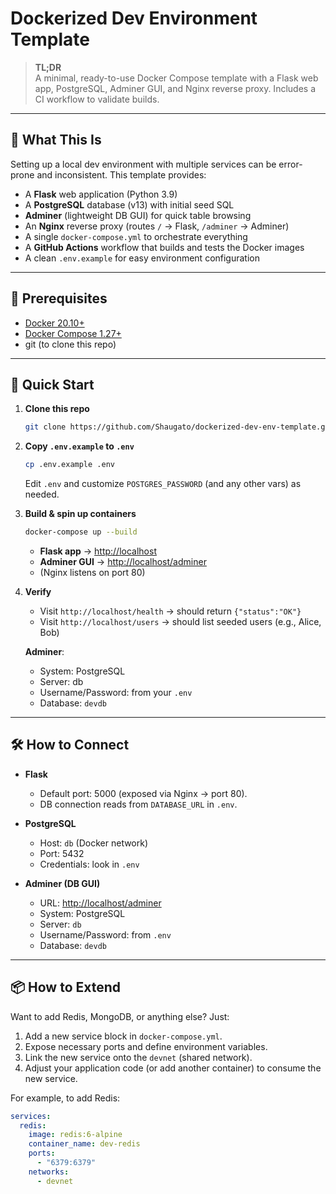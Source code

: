 # Dockerized Dev Environment Template

> **TL;DR**  
> A minimal, ready-to-use Docker Compose template with a Flask web app, PostgreSQL, Adminer GUI, and Nginx reverse proxy. Includes a CI workflow to validate builds.

---

## 📖 What This Is

Setting up a local dev environment with multiple services can be error-prone and inconsistent. This template provides:

- A **Flask** web application (Python 3.9)  
- A **PostgreSQL** database (v13) with initial seed SQL  
- **Adminer** (lightweight DB GUI) for quick table browsing  
- An **Nginx** reverse proxy (routes `/` → Flask, `/adminer` → Adminer)  
- A single `docker-compose.yml` to orchestrate everything  
- A **GitHub Actions** workflow that builds and tests the Docker images  
- A clean `.env.example` for easy environment configuration  

---

## 🔧 Prerequisites

- [Docker 20.10+](https://docs.docker.com/get-docker/)  
- [Docker Compose 1.27+](https://docs.docker.com/compose/install/)  
- git (to clone this repo)  

---

## 🚀 Quick Start

1. **Clone this repo**
   ```bash
   git clone https://github.com/Shaugato/dockerized-dev-env-template.git
   ```

2. **Copy `.env.example` to `.env`**

   ```bash
   cp .env.example .env
   ```

   Edit `.env` and customize `POSTGRES_PASSWORD` (and any other vars) as needed.

3. **Build & spin up containers**

   ```bash
   docker-compose up --build
   ```

   * **Flask app** → [http://localhost](http://localhost)
   * **Adminer GUI** → [http://localhost/adminer](http://localhost/adminer)
   * (Nginx listens on port 80)

4. **Verify**

   * Visit `http://localhost/health` → should return `{"status":"OK"}`
   * Visit `http://localhost/users` → should list seeded users (e.g., Alice, Bob)

   **Adminer**:

   * System: PostgreSQL
   * Server: db
   * Username/Password: from your `.env`
   * Database: `devdb`

---

## 🛠 How to Connect

* **Flask**

  * Default port: 5000 (exposed via Nginx → port 80).
  * DB connection reads from `DATABASE_URL` in `.env`.

* **PostgreSQL**

  * Host: `db` (Docker network)
  * Port: 5432
  * Credentials: look in `.env`

* **Adminer (DB GUI)**

  * URL: [http://localhost/adminer](http://localhost/adminer)
  * System: PostgreSQL
  * Server: `db`
  * Username/Password: from `.env`
  * Database: `devdb`

---

## 📦 How to Extend

Want to add Redis, MongoDB, or anything else? Just:

1. Add a new service block in `docker-compose.yml`.
2. Expose necessary ports and define environment variables.
3. Link the new service onto the `devnet` (shared network).
4. Adjust your application code (or add another container) to consume the new service.

For example, to add Redis:

```yaml
services:
  redis:
    image: redis:6-alpine
    container_name: dev-redis
    ports:
      - "6379:6379"
    networks:
      - devnet
```
